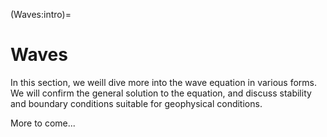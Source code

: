 (Waves:intro)=
# Waves

In this section, we weill dive more into the wave equation in various forms. We will confirm the general solution to the equation, and discuss stability and boundary conditions suitable for geophysical conditions.

More to come...

```{tableofcontents}
```